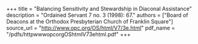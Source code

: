 +++
title = "Balancing Sensitivity and Stewardship in Diaconal Assistance"
description = "Ordained Servant 7 no. 3 (1998): 67."
authors = ["Board of Deacons at the Orthodox Presbyterian Church of Franklin Square"]
source_url = "http://www.opc.org/OS/html/V7/3e.html"
pdf_name = "/pdfs/httpwwwopcorgOShtmlV73ehtml.pdf"
+++
